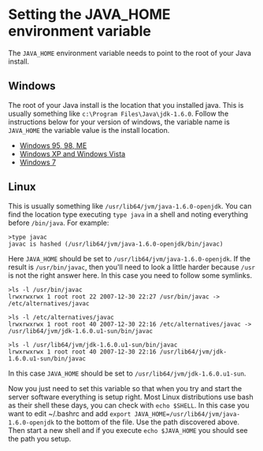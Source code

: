 Setting the JAVA_HOME environment variable
==========================================

The `JAVA_HOME` environment variable needs to point to the root of your Java install. 

Windows
-------
The root of your Java install is the location that you installed java. This is usually something like `c:\Program Files\Java\jdk-1.6.0`. Follow the instructions below for your version of windows, the variable name is `JAVA_HOME` the variable value is the install location.

  * [Windows 95, 98, ME](http://www.chem.gla.ac.uk/~louis/software/faq/q1.html)
  * [Windows XP and Windows Vista](http://www.support.tabs3.com/main/R10463.htm)
  * [Windows 7](http://www.itechtalk.com/thread3595.html)

Linux
-----
This is usually something like `/usr/lib64/jvm/java-1.6.0-openjdk`. You can find the location type executing `type java` in a shell and noting everything before `/bin/java`. For example:


    >type javac
    javac is hashed (/usr/lib64/jvm/java-1.6.0-openjdk/bin/javac)

Here `JAVA_HOME` should be set to `/usr/lib64/jvm/java-1.6.0-openjdk`. If the result is `/usr/bin/javac`, then you'll need to look a little harder because `/usr` is not the right answer here. In this case you need to follow some symlinks.

    >ls -l /usr/bin/javac
    lrwxrwxrwx 1 root root 22 2007-12-30 22:27 /usr/bin/javac -> /etc/alternatives/javac

    >ls -l /etc/alternatives/javac
    lrwxrwxrwx 1 root root 40 2007-12-30 22:16 /etc/alternatives/javac -> /usr/lib64/jvm/jdk-1.6.0.u1-sun/bin/javac

    >ls -l /usr/lib64/jvm/jdk-1.6.0.u1-sun/bin/javac
    lrwxrwxrwx 1 root root 40 2007-12-30 22:16 /usr/lib64/jvm/jdk-1.6.0.u1-sun/bin/javac

In this case `JAVA_HOME` should be set to `/usr/lib64/jvm/jdk-1.6.0.u1-sun`.

Now you just need to set this variable so that when you try and start the server software everything is setup right. Most Linux distributions use bash as their shell these days, you can check with `echo $SHELL`. In this case you want to edit ~/.bashrc and add `export JAVA_HOME=/usr/lib64/jvm/java-1.6.0-openjdk` to the bottom of the file. Use the path discovered above. Then start a new shell and if you execute `echo $JAVA_HOME` you should see the path you setup.

